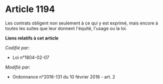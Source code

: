 # Article 1194

Les contrats obligent non seulement à ce qui y est exprimé, mais encore à toutes les suites que leur donnent l'équité,
l'usage ou la loi.

**Liens relatifs à cet article**

_Codifié par_:

  - Loi n°1804-02-07

_Modifié par_:

  - Ordonnance n°2016-131 du 10 février 2016 - art. 2
